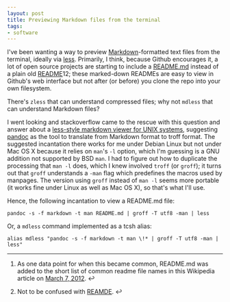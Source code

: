 ```yaml
---
layout: post
title: Previewing Markdown files from the terminal
tags:
- software
---
```

I've been wanting a way to preview
[Markdown](http://daringfireball.net/projects/markdown/)-formatted text files
from the terminal, ideally via [less](http://www.greenwoodsoftware.com/less/).
Primarily, I think, because Github encourages it, a lot of open source
projects are starting to include a
[README.md](https://www.google.com/search?q=+readme.md) instead of a plain old
[README](http://en.wikipedia.org/wiki/README)12; these marked-down READMEs are
easy to view in Github's web interface but not after (or before) you clone the
repo into your own filesystem.

There's `zless` that can understand compressed files; why not `mdless` that
can understand Markdown files?

I went looking and stackoverflow came to the rescue with this question and
answer about a [less-style markdown viewer for UNIX
systems](http://stackoverflow.com/a/7603703/275581), suggesting
[pandoc](http://johnmacfarlane.net/pandoc/) as the tool to translate from
Markdown format to troff format. The suggested incantation there works for me
under Debian Linux but not under Mac OS X because it relies on `man`'s `-l`
option, which I'm guessing is a GNU addition not supported by BSD `man`. I had
to figure out how to duplicate the processing that `man -l` does, which I knew
involved `troff` (or `groff`); it turns out that `groff` understands a `-man`
flag which predefines the macros used by manpages. The version using `groff`
instead of `man -l` seems more portable (it works fine under Linux as well as
Mac OS X), so that's what I'll use.

Hence, the following incantation to view a README.md file:

`pandoc -s -f markdown -t man README.md | groff -T utf8 -man | less`

Or, a `mdless` command implemented as a tcsh alias:

`alias mdless "pandoc -s -f markdown -t man \!* | groff -T utf8 -man | less"`

* * *

  1. As one data point for when this became common, README.md was added to the short list of common readme file names in this Wikipedia article on [March 7, 2012](http://en.wikipedia.org/w/index.php?title=README&oldid=480712255). ↩

  2. Not to be confused with [REAMDE](http://www.amazon.com/gp/product/0062191497/ref=as_li_qf_sp_asin_il_tl?ie=UTF8&tag=metamatt-20&linkCode=as2&camp=1789&creative=9325&creativeASIN=0062191497). ↩

